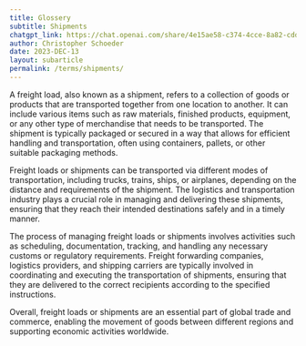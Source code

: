 ```yaml
---
title: Glossery
subtitle: Shipments
chatgpt_link: https://chat.openai.com/share/4e15ae58-c374-4cce-8a82-cdd4e3fe058b
author: Christopher Schoeder
date: 2023-DEC-13
layout: subarticle
permalink: /terms/shipments/
---
```


A freight load, also known as a shipment, refers to a collection of goods or products that are transported together from one location to another. It can include various items such as raw materials, finished products, equipment, or any other type of merchandise that needs to be transported. The shipment is typically packaged or secured in a way that allows for efficient handling and transportation, often using containers, pallets, or other suitable packaging methods.

Freight loads or shipments can be transported via different modes of transportation, including trucks, trains, ships, or airplanes, depending on the distance and requirements of the shipment. The logistics and transportation industry plays a crucial role in managing and delivering these shipments, ensuring that they reach their intended destinations safely and in a timely manner.

The process of managing freight loads or shipments involves activities such as scheduling, documentation, tracking, and handling any necessary customs or regulatory requirements. Freight forwarding companies, logistics providers, and shipping carriers are typically involved in coordinating and executing the transportation of shipments, ensuring that they are delivered to the correct recipients according to the specified instructions.

Overall, freight loads or shipments are an essential part of global trade and commerce, enabling the movement of goods between different regions and supporting economic activities worldwide.
